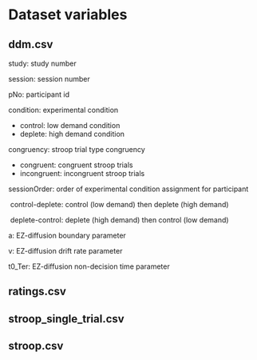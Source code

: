 # Dataset variables

## ddm.csv

study: study number

session: session number

pNo: participant id

condition: experimental condition

* control: low demand condition
* deplete: high demand condition

congruency: stroop trial type congruency

* congruent: congruent stroop trials
* incongruent: incongruent stroop trials

sessionOrder: order of experimental condition assignment for participant

​        control-deplete: control (low demand) then deplete (high demand)

​        deplete-control: deplete (high demand) then control (low demand) 

a: EZ-diffusion boundary parameter 

v: EZ-diffusion drift rate parameter

t0_Ter: EZ-diffusion non-decision time parameter

## ratings.csv

## stroop_single_trial.csv

## stroop.csv

